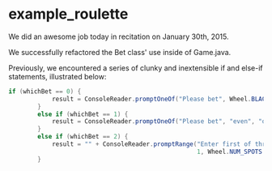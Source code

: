 # example_roulette

We did an awesome job today in recitation on January 30th, 2015.

We successfully refactored the Bet class' use inside of Game.java.

Previously, we encountered a series of clunky and inextensible if and else-if statements, illustrated below:
```java
if (whichBet == 0) {
            result = ConsoleReader.promptOneOf("Please bet", Wheel.BLACK, Wheel.RED);
        }
        else if (whichBet == 1) {
            result = ConsoleReader.promptOneOf("Please bet", "even", "odd");
        }
        else if (whichBet == 2) {
            result = "" + ConsoleReader.promptRange("Enter first of three consecutive numbers",
                                                    1, Wheel.NUM_SPOTS - 3);
        }
```


